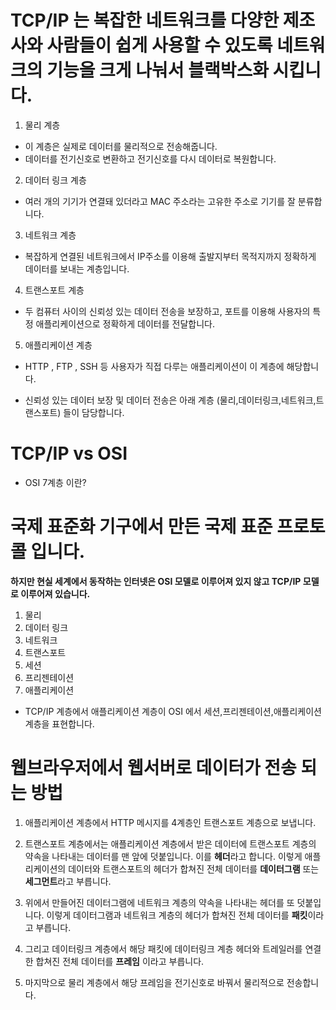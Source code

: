 # TCP/IP 는 복잡한 네트워크를 다양한 제조사와 사람들이 쉽게 사용할 수 있도록 네트워크의 기능을 크게 나눠서 **블랙박스화** 시킵니다.

1. 물리 계층

* 이 계층은 실제로 데이터를 물리적으로 전송해줍니다.
* 데이터를 전기신호로 변환하고 전기신호를 다시 데이터로 복원합니다.

2. 데이터 링크 계층

* 여러 개의 기기가 연결돼 있더라고 MAC 주소라는 고유한 주소로 기기를 잘 분류합니다.


3. 네트워크 계층

* 복잡하게 연결된 네트워크에서 IP주소를 이용해 출발지부터 목적지까지 정확하게 데이터를 보내는 계층입니다.


4. 트랜스포트 계층

* 두 컴퓨터 사이의 신뢰성 있는 데이터 전송을 보장하고, 포트를 이용해 사용자의 특정 애플리케이션으로 정확하게 데이터를 전달합니다.

5. 애플리케이션 계층

* HTTP , FTP , SSH 등 사용자가 직접 다루는 애플리케이션이 이 계층에 해당합니다.

* 신뢰성 있는 데이터 보장 및 데이터 전송은 아래 계층 (물리,데이터링크,네트워크,트랜스포트) 들이 담당합니다.


# TCP/IP vs OSI

* OSI 7계층 이란?

# 국제 표준화 기구에서 만든 국제 표준 프로토콜 입니다.

**하지만 현실 세계에서 동작하는 인터넷은 OSI 모델로 이루어져 있지 않고 TCP/IP 모델로 이루어져 있습니다.**


1. 물리
2. 데이터 링크
3. 네트워크
4. 트랜스포트
5. 세션
6. 프리젠테이션
7. 애플리케이션


* TCP/IP 계층에서 애플리케이션 계층이 OSI 에서 세션,프리젠테이션,애플리케이션 계층을 표현합니다.


# 웹브라우저에서 웹서버로 데이터가 전송 되는 방법


1. 애플리케이션 계층에서 HTTP 메시지를 4계층인 트랜스포트 계층으로 보냅니다.

2. 트랜스포트 계층에서는 애플리케이션 계층에서 받은 데이터에 트랜스포트 계층의 약속을 나타내는 데이터를 맨 앞에 덧붙입니다. 이를 **헤더**라고 합니다. 이렇게 애플리케이션의 데이터와 트랜스포트의 헤더가 합쳐진 전체 데이터를 **데이터그램** 또는 **세그먼트**라고 부릅니다.

3. 위에서 만들어진 데이터그램에 네트워크 계층의 약속을 나타내는 헤더를 또 덧붙입니다.
이렇게 데이터그램과 네트워크 계층의 헤더가 합쳐진 전체 데이터를 **패킷**이라고 부릅니다.

4. 그리고 데이터링크 계층에서 해당 패킷에 데이터링크 계층 헤더와 트레일러를 연결한 합쳐진 전체 데이터를 **프레임** 이라고 부릅니다.

5. 마지막으로 물리 계층에서 해당 프레임을 전기신호로 바꿔서 물리적으로 전송합니다.
